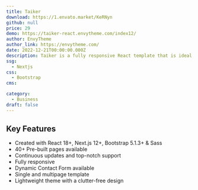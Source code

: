 ```yaml
---
title: Taiker
download: https://1.envato.market/KeRNyn
github: null
price: 29
demo: https://taiker-react.envytheme.com/index12/
author: EnvyTheme
author_link: https://envytheme.com/
date: 2022-12-21T00:00:00.000Z
description: Taiker is a fully responsive React template that is ideal for an online IT Business startup. The template is crafted with react, Next.js, Bootstrap, and Sass.
ssg:
  - Nextjs
css:
  - Bootstrap
cms:

category:
  - Business
draft: false
---
```


## Key Features

- Created with React 18+, Next.js 12+, Bootstrap 5.1.3+ & Sass
- 40+ Pre-built pages available
- Continuous updates and top-notch support
- Fully responsive
- Dynamic Contact Form available
- Single and multipage template
- Lightweight theme with a clutter-free design
